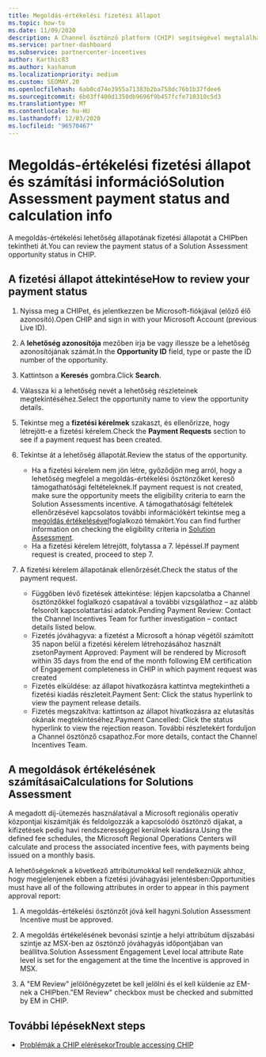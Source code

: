```yaml
---
title: Megoldás-értékelési fizetési állapot
ms.topic: how-to
ms.date: 11/09/2020
description: A Channel ösztönző platform (CHIP) segítségével megtalálhatja a megoldás-értékelési lehetőségekkel, azok számításaival és a fizetési állapotukkal kapcsolatos információkat.
ms.service: partner-dashboard
ms.subservice: partnercenter-incentives
author: Karthic83
ms.author: kashanum
ms.localizationpriority: medium
ms.custom: SEOMAY.20
ms.openlocfilehash: 6ab0cd74e3955a71383b2ba758dc76b1b37fdee6
ms.sourcegitcommit: 6b03ff400d1350db9696f9b457fcfe710310c5d3
ms.translationtype: MT
ms.contentlocale: hu-HU
ms.lasthandoff: 12/03/2020
ms.locfileid: "96570467"
---
```

# <a name="solution-assessment-payment-status-and-calculation-info"></a><span data-ttu-id="bcffc-103">Megoldás-értékelési fizetési állapot és számítási információ</span><span class="sxs-lookup"><span data-stu-id="bcffc-103">Solution Assessment payment status and calculation info</span></span>

<span data-ttu-id="bcffc-104">A megoldás-értékelési lehetőség állapotának fizetési állapotát a CHIPben tekintheti át.</span><span class="sxs-lookup"><span data-stu-id="bcffc-104">You can review the payment status of a Solution Assessment opportunity status in CHIP.</span></span>

## <a name="how-to-review-your-payment-status"></a><span data-ttu-id="bcffc-105">A fizetési állapot áttekintése</span><span class="sxs-lookup"><span data-stu-id="bcffc-105">How to review your payment status</span></span>

1. <span data-ttu-id="bcffc-106">Nyissa meg a CHIPet, és jelentkezzen be Microsoft-fiókjával (előző élő azonosító).</span><span class="sxs-lookup"><span data-stu-id="bcffc-106">Open CHIP and sign in with your Microsoft Account (previous Live ID).</span></span>
2. <span data-ttu-id="bcffc-107">A **lehetőség azonosítója** mezőben írja be vagy illessze be a lehetőség azonosítójának számát.</span><span class="sxs-lookup"><span data-stu-id="bcffc-107">In the **Opportunity ID** field, type or paste the ID number of the opportunity.</span></span>
3. <span data-ttu-id="bcffc-108">Kattintson a **Keresés** gombra.</span><span class="sxs-lookup"><span data-stu-id="bcffc-108">Click **Search**.</span></span>
4. <span data-ttu-id="bcffc-109">Válassza ki a lehetőség nevét a lehetőség részleteinek megtekintéséhez.</span><span class="sxs-lookup"><span data-stu-id="bcffc-109">Select the opportunity name to view the opportunity details.</span></span>
5. <span data-ttu-id="bcffc-110">Tekintse meg a **fizetési kérelmek** szakaszt, és ellenőrizze, hogy létrejött-e a fizetési kérelem.</span><span class="sxs-lookup"><span data-stu-id="bcffc-110">Check the **Payment Requests** section to see if a payment request has been created.</span></span>
6. <span data-ttu-id="bcffc-111">Tekintse át a lehetőség állapotát.</span><span class="sxs-lookup"><span data-stu-id="bcffc-111">Review the status of the opportunity.</span></span>

    - <span data-ttu-id="bcffc-112">Ha a fizetési kérelem nem jön létre, győződjön meg arról, hogy a lehetőség megfelel a megoldás-értékelési ösztönzőket kereső támogathatósági feltételeknek.</span><span class="sxs-lookup"><span data-stu-id="bcffc-112">If payment request is not created, make sure the opportunity meets the eligibility criteria to earn the Solution Assessments incentive.</span></span> <span data-ttu-id="bcffc-113">A támogathatósági feltételek ellenőrzésével kapcsolatos további információkért tekintse meg a [megoldás értékelésével](chip-solution-assessment.md)foglalkozó témakört.</span><span class="sxs-lookup"><span data-stu-id="bcffc-113">You can find further information on checking the eligibility criteria in [Solution Assessment](chip-solution-assessment.md).</span></span>
    - <span data-ttu-id="bcffc-114">Ha a fizetési kérelem létrejött, folytassa a 7. lépéssel.</span><span class="sxs-lookup"><span data-stu-id="bcffc-114">If payment request is created, proceed to step 7.</span></span>
7. <span data-ttu-id="bcffc-115">A fizetési kérelem állapotának ellenőrzését.</span><span class="sxs-lookup"><span data-stu-id="bcffc-115">Check the status of the payment request.</span></span>

    - <span data-ttu-id="bcffc-116">Függőben lévő fizetések áttekintése: lépjen kapcsolatba a Channel ösztönzőkkel foglalkozó csapatával a további vizsgálathoz – az alább felsorolt kapcsolattartási adatok.</span><span class="sxs-lookup"><span data-stu-id="bcffc-116">Pending Payment Review: Contact the Channel Incentives Team for further investigation – contact details listed below.</span></span>
    - <span data-ttu-id="bcffc-117">Fizetés jóváhagyva: a fizetést a Microsoft a hónap végétől számított 35 napon belül a fizetési kérelem létrehozásához használt zseton</span><span class="sxs-lookup"><span data-stu-id="bcffc-117">Payment Approved: Payment will be rendered by Microsoft within 35 days from the end of the month following EM certification of Engagement completeness in CHIP in which payment request was created</span></span>
    -  <span data-ttu-id="bcffc-118">Fizetés elküldése: az állapot hivatkozásra kattintva megtekintheti a fizetési kiadás részleteit.</span><span class="sxs-lookup"><span data-stu-id="bcffc-118">Payment Sent: Click the status hyperlink to view the payment release details.</span></span>
    - <span data-ttu-id="bcffc-119">Fizetés megszakítva: kattintson az állapot hivatkozásra az elutasítás okának megtekintéséhez.</span><span class="sxs-lookup"><span data-stu-id="bcffc-119">Payment Cancelled: Click the status hyperlink to view the rejection reason.</span></span> <span data-ttu-id="bcffc-120">További részletekért forduljon a Channel ösztönző csapathoz.</span><span class="sxs-lookup"><span data-stu-id="bcffc-120">For more details, contact the Channel Incentives Team.</span></span>

## <a name="calculations-for-solutions-assessment"></a><span data-ttu-id="bcffc-121">A megoldások értékelésének számításai</span><span class="sxs-lookup"><span data-stu-id="bcffc-121">Calculations for Solutions Assessment</span></span>

<span data-ttu-id="bcffc-122">A megadott díj-ütemezés használatával a Microsoft regionális operatív központjai kiszámítják és feldolgozzák a kapcsolódó ösztönző díjakat, a kifizetések pedig havi rendszerességgel kerülnek kiadásra.</span><span class="sxs-lookup"><span data-stu-id="bcffc-122">Using the defined fee schedules, the Microsoft Regional Operations Centers will calculate and process the associated incentive fees, with payments being issued on a monthly basis.</span></span>

<span data-ttu-id="bcffc-123">A lehetőségeknek a következő attribútumokkal kell rendelkezniük ahhoz, hogy megjelenjenek ebben a fizetési jóváhagyási jelentésben:</span><span class="sxs-lookup"><span data-stu-id="bcffc-123">Opportunities must have all of the following attributes in order to appear in this payment approval report:</span></span>

1. <span data-ttu-id="bcffc-124">A megoldás-értékelési ösztönzőt jóvá kell hagyni.</span><span class="sxs-lookup"><span data-stu-id="bcffc-124">Solution Assessment Incentive must be approved.</span></span>

1. <span data-ttu-id="bcffc-125">A megoldás értékelésének bevonási szintje a helyi attribútum díjszabási szintje az MSX-ben az ösztönző jóváhagyás időpontjában van beállítva.</span><span class="sxs-lookup"><span data-stu-id="bcffc-125">Solution Assessment Engagement Level local attribute Rate level is set for the engagement at the time the Incentive is approved in MSX.</span></span>
 
1. <span data-ttu-id="bcffc-126">A "EM Review" jelölőnégyzetet be kell jelölni és el kell küldenie az EM-nek a CHIPben.</span><span class="sxs-lookup"><span data-stu-id="bcffc-126">"EM Review" checkbox must be checked and submitted by EM in CHIP.</span></span>

## <a name="next-steps"></a><span data-ttu-id="bcffc-127">További lépések</span><span class="sxs-lookup"><span data-stu-id="bcffc-127">Next steps</span></span>

- [<span data-ttu-id="bcffc-128">Problémák a CHIP elérésekor</span><span class="sxs-lookup"><span data-stu-id="bcffc-128">Trouble accessing CHIP</span></span>](chip-access-trouble.md) 
